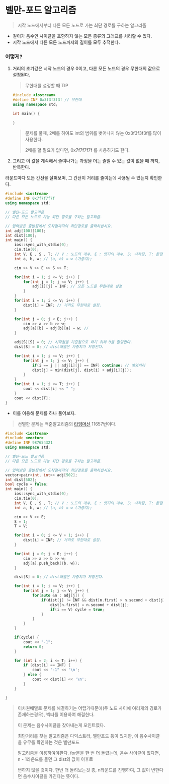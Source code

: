 # 벨만-포드 알고리즘

> 시작 노드에서부터 다른 모든 노드로 가는 최단 경로를 구하는 알고리즘

- 길이가 음수인 사이클을 포함하지 않는 모든 종류의 그래프를 처리할 수 있다.
- 시작 노드에서 다른 모든 노드까지의 길이를 모두 추적한다.



### 어떻게?

1. 거리의 초기값은 시작 노드의 경우 0이고, 다른 모든 노드의 경우 무한대의 값으로 설정된다.

   > 무한대를 설정할 때 TIP

   ~~~c++
   #include <iostream>
   #define INF 0x3f3f3f3f // 무한대
   using namespace std;
   
   int main() {
     
   }
   ~~~

   > 문제를 풀때, 2배를 하여도 int의 범위를 벗어나지 않는 0x3f3f3f3f를 많이 사용한다.
   >
   > 2배를 할 필요가 없다면, 0x7f7f7f7f 를 사용하기도 한다.

2. 그리고 이 값을 계속해서 줄여나가는 과정을 더는 줄일 수 있는 값이 없을 때 까지, 반복한다.

라운드마다 모든 간선을 살펴보며, 그 간선이 거리를 줄이는데 사용될 수 있는지 확인한다.

~~~c++
#include <iostream>
#define INF 0x7f7f7f7f
using namespace std;

// 벨만-포드 알고리즘
// 다른 모든 노드로 가능 최단 경로를 구하는 알고리즘.

// 입력받은 출발점에서 도착점까지의 최단경로를 출력하십시요.
int adj[100][100];
int dist[100];
int main() {
    ios::sync_with_stdio(0);
    cin.tie(0);
    int V, E , S , T; // V : 노드의 개수, E : 엣지의 개수, S: 시작점, T: 끝점
    int a, b, w; // (a, b) = w (가중치);

    cin >> V >> E >> S >> T;

    for(int i = 1; i <= V; i++) {
        for(int j = 1; j <= V; j++) {
            adj[i][j] = INF; // 모든 노드를 무한대로 설정
        }
    }
    for(int i = 1; i <= V; i++) {
        dist[i] = INF; // 거리도 무한대로 설정.
    }

    for(int j = 0; j < E; j++) {
        cin >> a >> b >> w;
        adj[a][b] = adj[b][a] = w; //
    }

    adj[S][S] = 0; // 시작점을 기준점으로 하기 위해 0을 할당한다.
    dist[S] = 0; // dist배열은 가중치가 저장된다.

    for(int i = 1; i <= V; i++) {
        for(int j = 1; j <= V; j++) {
            if(i == j || adj[i][j] == INF) continue; // 예외처리
            dist[j] = min(dist[j], dist[i] + adj[i][j]);
        }
    }
    for(int i = 1; i <= T; i++) {
        cout << dist[i] << " ";
    }
    cout << dist[T];
}
~~~



- 이를 이용해 문제를 하나 풀어보자.

> 선별한 문제는 백준알고리즘의 [타임머신](https://www.acmicpc.net/problem/11657) 11657번이다.

~~~c++
#include <iostream>
#include <vector>
#define INF 987654321
using namespace std;

// 벨만-포드 알고리즘
// 다른 모든 노드로 가능 최단 경로를 구하는 알고리즘.

// 입력받은 출발점에서 도착점까지의 최단경로를 출력하십시요.
vector<pair<int, int>> adj[502];
int dist[502];
bool cycle = false;
int main() {
    ios::sync_with_stdio(0);
    cin.tie(0);
    int V, E , S , T; // V : 노드의 개수, E : 엣지의 개수, S: 시작점, T: 끝점
    int a, b, w; // (a, b) = w (가중치);

    cin >> V >> E;
    S = 1;
    T = V;

    for(int i = 0; i <= V + 1; i++) {
        dist[i] = INF; // 거리도 무한대로 설정.
    }

    for(int j = 0; j < E; j++) {
        cin >> a >> b >> w;
        adj[a].push_back({b, w});
    }

    dist[S] = 0; // dist배열은 가중치가 저장된다.

    for(int i = 1; i <= V; i++) {
        for(int j = 1; j <= V; j++) {
            for(auto &n : adj[j]) {
                if(dist[j] != INF && dist[n.first] > n.second + dist[j]) {
                    dist[n.first] = n.second + dist[j];
                    if(i == V) cycle = true;
                }
            }
        }
    }

    if(cycle) {
        cout << "-1";
        return 0;
    }

    for (int i = 2; i <= T; i++) {
        if (dist[i] == INF) {
            cout << "-1" << '\n';
        } else {
            cout << dist[i] << '\n';
        }
    }

}
~~~

> 이차원배열로 문제를 해결하기는 어렵기때문에(두 노드 사이에 여러개의 경로가 존재하는경우), 벡터를 이용하여 해결한다.
>
> 이 문제는 음수사이클을 찾아내는게 포인트였다.
>
> 최단거리를 찾는 알고리즘은 다익스트라, 벨만포드 등이 있지만, 이 음수사이클을 유무를 확인하는 것은 벨만포드
>
> 알고리즘을 이용하여야한다. for문을 한 번 더 돌렸는데,  음수 사이클이 없다면, n - 1라운드를 돌면 그 dist의 값이 이후로 
>
> 변하지 않을 것이다. 한번 더 돌려보는것 총, n라운드를 진행하여, 그 값이 변한다면 음수사이클을 가진다는 뜻이다.

